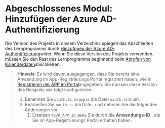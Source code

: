 # <a name="completed-module-add-azure-ad-authentication"></a>Abgeschlossenes Modul: Hinzufügen der Azure AD-Authentifizierung

Die Version des Projekts in diesem Verzeichnis spiegelt das Abschließen des Lernprogramms durch [Hinzufügen der Azure AD-Authentifizierung](https://docs.microsoft.com/graph/training/angular-tutorial?tutorial-step=3)wider. Wenn Sie diese Version des Projekts verwenden, müssen Sie den Rest des Lernprogramms beginnend beim [Abrufen von Kalenderdaten](https://docs.microsoft.com/graph/training/angular-tutorial?tutorial-step=4)abschließen.

> **Hinweis:** Es wird davon ausgegangen, dass Sie bereits eine Anwendung im App-Registrierungs Portal registriert haben, wie in [Registrieren der APP im Portal](https://docs.microsoft.com/graph/tutorials/angular?tutorial-step=2)angegeben. Sie müssen diese Version des Beispiels wie folgt konfigurieren:
>
> 1. Benennen Sie `oauth.ts.example` die Datei `oauth.ts`in um.
> 1. Bearbeiten Sie `oauth.ts` die Datei, und nehmen Sie die folgenden Änderungen vor.
>     1. Ersetzen `YOUR_APP_ID_HERE` Sie durch die **Anwendungs-ID** , die Sie im App-Registrierungs Portal erhalten haben.
